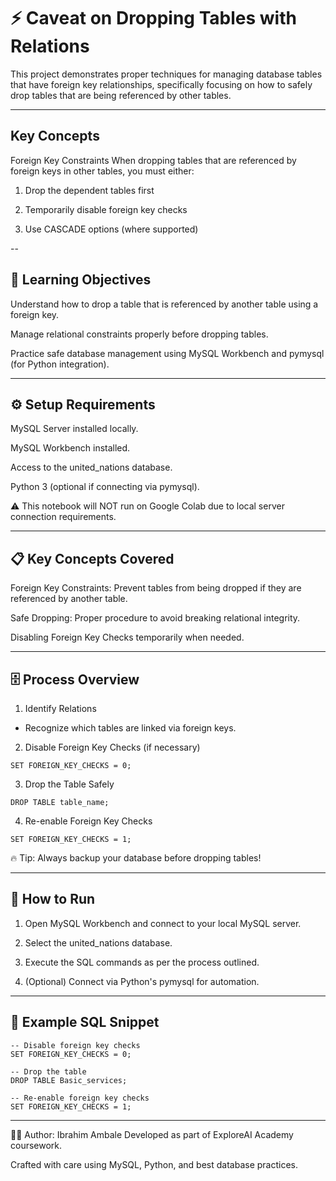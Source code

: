 # ⚡ Caveat on Dropping Tables with Relations

This project demonstrates proper techniques for managing database tables that have foreign key relationships, specifically focusing on how to safely drop tables that are being referenced by other tables.

---
## Key Concepts
Foreign Key Constraints
When dropping tables that are referenced by foreign keys in other tables, you must either:

1. Drop the dependent tables first

2. Temporarily disable foreign key checks

3. Use CASCADE options (where supported)

--
## 🧠 Learning Objectives
Understand how to drop a table that is referenced by another table using a foreign key.

Manage relational constraints properly before dropping tables.

Practice safe database management using MySQL Workbench and pymysql (for Python integration).

---
## ⚙️ Setup Requirements
MySQL Server installed locally.

MySQL Workbench installed.

Access to the united_nations database.

Python 3 (optional if connecting via pymysql).

⚠️ This notebook will NOT run on Google Colab due to local server connection requirements.

---
## 📋 Key Concepts Covered
Foreign Key Constraints: Prevent tables from being dropped if they are referenced by another table.

Safe Dropping: Proper procedure to avoid breaking relational integrity.

Disabling Foreign Key Checks temporarily when needed.

---
## 🗄️ Process Overview
1. Identify Relations
- Recognize which tables are linked via foreign keys.

2. Disable Foreign Key Checks (if necessary)
```
SET FOREIGN_KEY_CHECKS = 0;
```
3. Drop the Table Safely
```
DROP TABLE table_name;
```
4. Re-enable Foreign Key Checks
```
SET FOREIGN_KEY_CHECKS = 1;
```
🔥 Tip: Always backup your database before dropping tables!

---
## 🚀 How to Run
1. Open MySQL Workbench and connect to your local MySQL server.

2. Select the united_nations database.

3. Execute the SQL commands as per the process outlined.

4. (Optional) Connect via Python's pymysql for automation.

---
## 📸 Example SQL Snippet
```
-- Disable foreign key checks
SET FOREIGN_KEY_CHECKS = 0;

-- Drop the table
DROP TABLE Basic_services;

-- Re-enable foreign key checks
SET FOREIGN_KEY_CHECKS = 1;
```
---
👨‍💻 Author: Ibrahim Ambale
Developed as part of ExploreAI Academy coursework.

Crafted with care using MySQL, Python, and best database practices.
